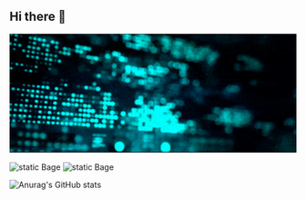 ## Hi there 👋

<img src="https://github.com/Dinar24/Dinar24/blob/main/terms20190822-2.gif" alt="The unlimited" width="600">


![static Bage](https://img.shields.io/badge/py-python-blue?style=plastic&logo=python)
![static Bage](https://img.shields.io/badge/-jupyter-black?style=plastic&logo=jupyter)

![Anurag's GitHub stats](https://github-readme-stats.vercel.app/api?username=Dinar24&show_icons=true&theme=radical)
